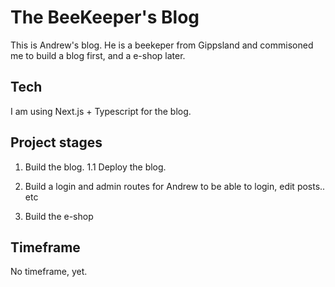 # The BeeKeeper's Blog

This is Andrew's blog. He is a beekeper from Gippsland and commisoned me to build a blog first, and a e-shop later.

## Tech

I am using Next.js + Typescript for the blog.

## Project stages

1. Build the blog.
   1.1 Deploy the blog.

2. Build a login and admin routes for Andrew to be able to login, edit posts.. etc

3. Build the e-shop

## Timeframe

No timeframe, yet.
